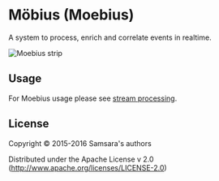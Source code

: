 # Möbius (Moebius)

A system to process, enrich and correlate events in realtime.


![Moebius strip](./doc/images/Moebius_strip.png)


## Usage

For Moebius usage please see [stream processing](/docs/development/stream-processing.md).

## License

Copyright © 2015-2016 Samsara's authors

Distributed under the Apache License v 2.0 (http://www.apache.org/licenses/LICENSE-2.0)
